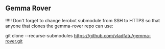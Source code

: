 ## Gemma Rover


!!!!! Don't forget to change lerobot submodule from SSH to HTTPS so that anyone that clones the gemma-rover repo can use:

git clone --recurse-submodules https://github.com/vladfatu/gemma-rover.git
